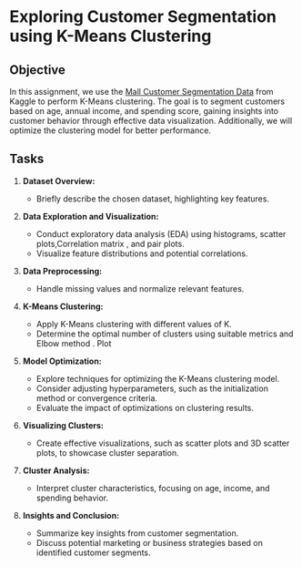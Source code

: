 # Exploring Customer Segmentation using K-Means Clustering

## Objective
In this assignment, we use the [Mall Customer Segmentation Data](https://www.kaggle.com/vjchoudhary7/customer-segmentation-tutorial-in-python) from Kaggle to perform K-Means clustering. The goal is to segment customers based on age, annual income, and spending score, gaining insights into customer behavior through effective data visualization. Additionally, we will optimize the clustering model for better performance.

## Tasks

1. **Dataset Overview:**
   - Briefly describe the chosen dataset, highlighting key features.

2. **Data Exploration and Visualization:**
   - Conduct exploratory data analysis (EDA) using histograms, scatter plots,Correlation matrix ,  and pair plots.
   - Visualize feature distributions and potential correlations.


3. **Data Preprocessing:**
   - Handle missing values and normalize relevant features.

4. **K-Means Clustering:**
   - Apply K-Means clustering with different values of K.
   - Determine the optimal number of clusters using suitable metrics and Elbow method . Plot 

5. **Model Optimization:**
   - Explore techniques for optimizing the K-Means clustering model.
   - Consider adjusting hyperparameters, such as the initialization method or convergence criteria.
   - Evaluate the impact of optimizations on clustering results.

6. **Visualizing Clusters:**
   - Create effective visualizations, such as scatter plots and 3D scatter plots, to showcase cluster separation.

7. **Cluster Analysis:**
   - Interpret cluster characteristics, focusing on age, income, and spending behavior.

8. **Insights and Conclusion:**
   - Summarize key insights from customer segmentation.
   - Discuss potential marketing or business strategies based on identified customer segments.

